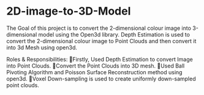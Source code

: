 # 2D-image-to-3D-Model
 The Goal of this project is to convert  the  2-dimensional colour  image into 3-dimensional model using the Open3d library. Depth Estimation is used to convert the 2-dimensional colour image to Point Clouds and then convert it into 3d Mesh using open3d.
 
 Roles & Responsibilities:
Firstly, Used Depth Estimation to convert Image into Point Clouds.
Convert the Point Clouds into 3D mesh.
Used Ball Pivoting Algorithm and Poisson Surface Reconstruction method using open3d.
Voxel Down-sampling is used to create uniformly down-sampled point clouds.
